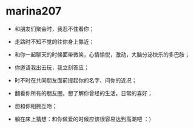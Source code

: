 # marina207
- 和朋友们聚会时，我忍不住看你；

- 走路时不知不觉的往你身上靠近；

- 和你一起聊天的时候面带微笑，心情愉悦，激动，大脑分泌快乐的多巴胺；

- 你邀请我出去玩，我立刻答应；

- 时不时在共同朋友面前提起你的名字、问你的近况；

- 翻看你所有的朋友圈，想了解你曾经的生活，日常的喜好；

- 想和你相拥互吻；

- 躺在床上猜想：和你做爱的时候应该很容易达到高潮吧 ：）
